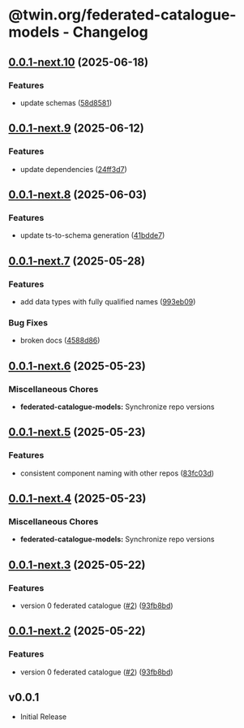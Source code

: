 # @twin.org/federated-catalogue-models - Changelog

## [0.0.1-next.10](https://github.com/twinfoundation/federated-catalogue/compare/federated-catalogue-models-v0.0.1-next.9...federated-catalogue-models-v0.0.1-next.10) (2025-06-18)


### Features

* update schemas ([58d8581](https://github.com/twinfoundation/federated-catalogue/commit/58d85813231f6576490937d4394e7be0f6d8c58d))

## [0.0.1-next.9](https://github.com/twinfoundation/federated-catalogue/compare/federated-catalogue-models-v0.0.1-next.8...federated-catalogue-models-v0.0.1-next.9) (2025-06-12)


### Features

* update dependencies ([24ff3d7](https://github.com/twinfoundation/federated-catalogue/commit/24ff3d772cf7bd7f60547c5b314355e75ba55424))

## [0.0.1-next.8](https://github.com/twinfoundation/federated-catalogue/compare/federated-catalogue-models-v0.0.1-next.7...federated-catalogue-models-v0.0.1-next.8) (2025-06-03)


### Features

* update ts-to-schema generation ([41bdde7](https://github.com/twinfoundation/federated-catalogue/commit/41bdde7ff9f0cfa1ea4376b7a952bbaed9988d0a))

## [0.0.1-next.7](https://github.com/twinfoundation/federated-catalogue/compare/federated-catalogue-models-v0.0.1-next.6...federated-catalogue-models-v0.0.1-next.7) (2025-05-28)


### Features

* add data types with fully qualified names ([993eb09](https://github.com/twinfoundation/federated-catalogue/commit/993eb09e25f6caad5d82a3908a2ba648900f5ca7))


### Bug Fixes

* broken docs ([4588d86](https://github.com/twinfoundation/federated-catalogue/commit/4588d861575522da5374291167d57bacd1b21867))

## [0.0.1-next.6](https://github.com/twinfoundation/federated-catalogue/compare/federated-catalogue-models-v0.0.1-next.5...federated-catalogue-models-v0.0.1-next.6) (2025-05-23)


### Miscellaneous Chores

* **federated-catalogue-models:** Synchronize repo versions

## [0.0.1-next.5](https://github.com/twinfoundation/federated-catalogue/compare/federated-catalogue-models-v0.0.1-next.4...federated-catalogue-models-v0.0.1-next.5) (2025-05-23)


### Features

* consistent component naming with other repos ([83fc03d](https://github.com/twinfoundation/federated-catalogue/commit/83fc03dee3846600ae6a45d710248a0ae60af570))

## [0.0.1-next.4](https://github.com/twinfoundation/federated-catalogue/compare/federated-catalogue-models-v0.0.1-next.3...federated-catalogue-models-v0.0.1-next.4) (2025-05-23)


### Miscellaneous Chores

* **federated-catalogue-models:** Synchronize repo versions

## [0.0.1-next.3](https://github.com/twinfoundation/federated-catalogue/compare/federated-catalogue-models-v0.0.1-next.2...federated-catalogue-models-v0.0.1-next.3) (2025-05-22)


### Features

* version 0 federated catalogue ([#2](https://github.com/twinfoundation/federated-catalogue/issues/2)) ([93fb8bd](https://github.com/twinfoundation/federated-catalogue/commit/93fb8bdbb03aa781ef9e8dc4053beea1b397cc36))

## [0.0.1-next.2](https://github.com/twinfoundation/federated-catalogue/compare/federated-catalogue-models-v0.0.1-next.1...federated-catalogue-models-v0.0.1-next.2) (2025-05-22)


### Features

* version 0 federated catalogue ([#2](https://github.com/twinfoundation/federated-catalogue/issues/2)) ([93fb8bd](https://github.com/twinfoundation/federated-catalogue/commit/93fb8bdbb03aa781ef9e8dc4053beea1b397cc36))

## v0.0.1

- Initial Release
